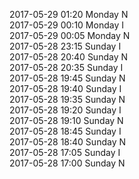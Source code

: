 2017-05-29 01:20 Monday  N  
2017-05-29 00:10 Monday  I  
2017-05-29 00:05 Monday  N  
2017-05-28 23:15 Sunday  I  
2017-05-28 20:40 Sunday  N  
2017-05-28 20:35 Sunday  I  
2017-05-28 19:45 Sunday  N  
2017-05-28 19:40 Sunday  I  
2017-05-28 19:35 Sunday  N  
2017-05-28 19:20 Sunday  I  
2017-05-28 19:10 Sunday  N  
2017-05-28 18:45 Sunday  I  
2017-05-28 18:40 Sunday  N  
2017-05-28 17:05 Sunday  I  
2017-05-28 17:00 Sunday  N  
